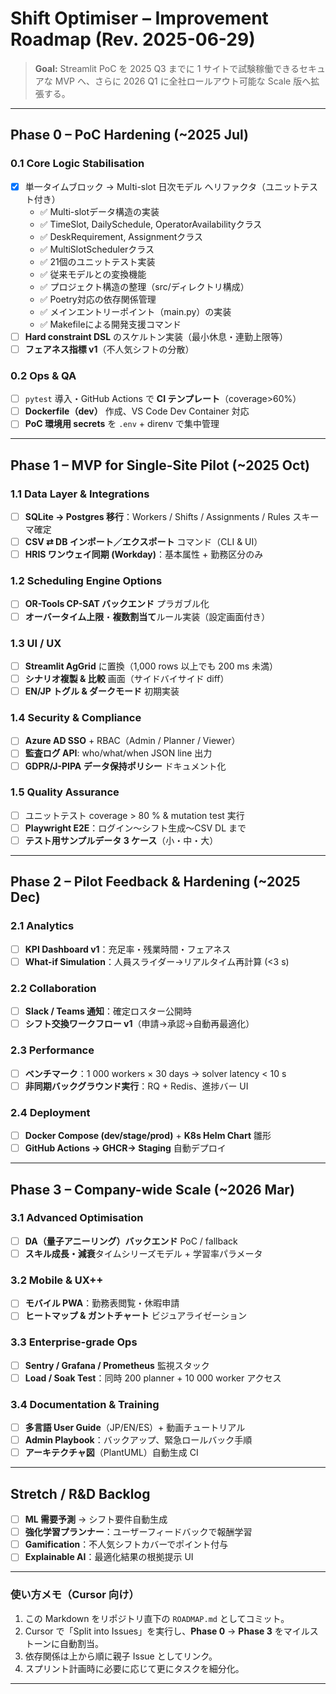 # Shift Optimiser – Improvement Roadmap (Rev. 2025-06-29)

> **Goal:** Streamlit PoC を 2025 Q3 までに 1 サイトで試験稼働できるセキュアな MVP へ、さらに 2026 Q1 に全社ロールアウト可能な Scale 版へ拡張する。

---

## Phase 0 – PoC Hardening (~2025 Jul)
### 0.1 Core Logic Stabilisation
- [x] 単一タイムブロック → Multi-slot 日次モデル へリファクタ（ユニットテスト付き）
  - ✅ Multi-slotデータ構造の実装
  - ✅ TimeSlot, DailySchedule, OperatorAvailabilityクラス
  - ✅ DeskRequirement, Assignmentクラス
  - ✅ MultiSlotSchedulerクラス
  - ✅ 21個のユニットテスト実装
  - ✅ 従来モデルとの変換機能
  - ✅ プロジェクト構造の整理（src/ディレクトリ構成）
  - ✅ Poetry対応の依存関係管理
  - ✅ メインエントリーポイント（main.py）の実装
  - ✅ Makefileによる開発支援コマンド
- [ ] **Hard constraint DSL** のスケルトン実装（最小休息・連勤上限等）
- [ ] **フェアネス指標 v1**（不人気シフトの分散）

### 0.2 Ops & QA
- [ ] `pytest` 導入・GitHub Actions で **CI テンプレート**（coverage>60%）
- [ ] **Dockerfile（dev）** 作成、VS Code Dev Container 対応  
- [ ] **PoC 環境用 secrets** を `.env` + direnv で集中管理

---

## Phase 1 – MVP for Single-Site Pilot (~2025 Oct)
### 1.1 Data Layer & Integrations
- [ ] **SQLite → Postgres 移行**：Workers / Shifts / Assignments / Rules スキーマ確定
- [ ] **CSV ⇄ DB インポート／エクスポート** コマンド（CLI & UI）
- [ ] **HRIS ワンウェイ同期 (Workday)**：基本属性 + 勤務区分のみ

### 1.2 Scheduling Engine Options
- [ ] **OR-Tools CP-SAT バックエンド** プラガブル化
- [ ] **オーバータイム上限**・**複数割当て**ルール実装（設定画面付き）

### 1.3 UI / UX
- [ ] **Streamlit AgGrid** に置換（1,000 rows 以上でも 200 ms 未満）
- [ ] **シナリオ複製 & 比較** 画面（サイドバイサイド diff）
- [ ] **EN/JP トグル & ダークモード** 初期実装

### 1.4 Security & Compliance
- [ ] **Azure AD SSO** + RBAC（Admin / Planner / Viewer）
- [ ] **監査ログ API**: who/what/when JSON line 出力
- [ ] **GDPR/J-PIPA データ保持ポリシー** ドキュメント化

### 1.5 Quality Assurance
- [ ] ユニットテスト coverage > 80 % & mutation test 実行
- [ ] **Playwright E2E**：ログイン〜シフト生成〜CSV DL まで
- [ ] **テスト用サンプルデータ 3 ケース**（小・中・大）

---

## Phase 2 – Pilot Feedback & Hardening (~2025 Dec)
### 2.1 Analytics
- [ ] **KPI Dashboard v1**：充足率・残業時間・フェアネス
- [ ] **What-if Simulation**：人員スライダー→リアルタイム再計算 (<3 s)

### 2.2 Collaboration
- [ ] **Slack / Teams 通知**：確定ロスター公開時
- [ ] **シフト交換ワークフロー v1**（申請→承認→自動再最適化）

### 2.3 Performance
- [ ] **ベンチマーク**：1 000 workers × 30 days → solver latency < 10 s
- [ ] **非同期バックグラウンド実行**：RQ + Redis、進捗バー UI

### 2.4 Deployment
- [ ] **Docker Compose (dev/stage/prod)** + **K8s Helm Chart** 雛形
- [ ] **GitHub Actions → GHCR→ Staging** 自動デプロイ

---

## Phase 3 – Company-wide Scale (~2026 Mar)
### 3.1 Advanced Optimisation
- [ ] **DA（量子アニーリング）バックエンド** PoC / fallback
- [ ] **スキル成長・減衰**タイムシリーズモデル + 学習率パラメータ

### 3.2 Mobile & UX++
- [ ] **モバイル PWA**：勤務表閲覧・休暇申請
- [ ] **ヒートマップ & ガントチャート** ビジュアライゼーション

### 3.3 Enterprise-grade Ops
- [ ] **Sentry / Grafana / Prometheus** 監視スタック
- [ ] **Load / Soak Test**：同時 200 planner + 10 000 worker アクセス

### 3.4 Documentation & Training
- [ ] **多言語 User Guide**（JP/EN/ES）+ 動画チュートリアル
- [ ] **Admin Playbook**：バックアップ、緊急ロールバック手順
- [ ] **アーキテクチャ図**（PlantUML）自動生成 CI

---

## Stretch / R&D Backlog
- [ ] **ML 需要予測** → シフト要件自動生成
- [ ] **強化学習プランナー**：ユーザーフィードバックで報酬学習
- [ ] **Gamification**：不人気シフトカバーでポイント付与
- [ ] **Explainable AI**：最適化結果の根拠提示 UI

---

### 使い方メモ（Cursor 向け）
1. この Markdown をリポジトリ直下の `ROADMAP.md` としてコミット。  
2. Cursor で「Split into Issues」を実行し、**Phase 0** → **Phase 3** をマイルストーンに自動割当。  
3. 依存関係は上から順に親子 Issue としてリンク。  
4. スプリント計画時に必要に応じて更にタスクを細分化。  

---
